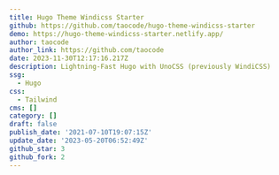 ```yaml
---
title: Hugo Theme Windicss Starter
github: https://github.com/taocode/hugo-theme-windicss-starter
demo: https://hugo-theme-windicss-starter.netlify.app/
author: taocode
author_link: https://github.com/taocode
date: 2023-11-30T12:17:16.217Z
description: Lightning-Fast Hugo with UnoCSS (previously WindiCSS)
ssg:
  - Hugo
css:
  - Tailwind
cms: []
category: []
draft: false
publish_date: '2021-07-10T19:07:15Z'
update_date: '2023-05-20T06:52:49Z'
github_star: 3
github_fork: 2
---
```

